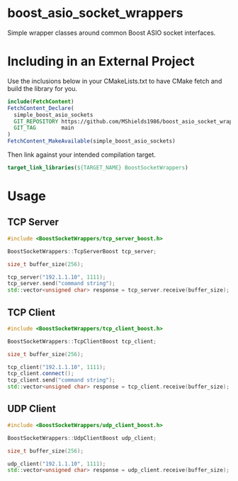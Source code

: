 # boost_asio_socket_wrappers
Simple wrapper classes around common Boost ASIO socket interfaces.

# Including in an External Project
Use the inclusions below in your CMakeLists.txt to have CMake fetch and build the library for you.

```cmake
include(FetchContent)
FetchContent_Declare(
  simple_boost_asio_sockets
  GIT_REPOSITORY https://github.com/MShields1986/boost_asio_socket_wrappers
  GIT_TAG        main
)
FetchContent_MakeAvailable(simple_boost_asio_sockets)
```

Then link against your intended compilation target.

```cmake
target_link_libraries(${TARGET_NAME} BoostSocketWrappers)

```

# Usage
## TCP Server
```cpp
#include <BoostSocketWrappers/tcp_server_boost.h>

BoostSocketWrappers::TcpServerBoost tcp_server;

size_t buffer_size(256);

tcp_server("192.1.1.10", 1111);
tcp_server.send("command string");
std::vector<unsigned char> response = tcp_server.receive(buffer_size);
```

## TCP Client
```cpp
#include <BoostSocketWrappers/tcp_client_boost.h>

BoostSocketWrappers::TcpClientBoost tcp_client;

size_t buffer_size(256);

tcp_client("192.1.1.10", 1111);
tcp_client.connect();
tcp_client.send("command string");
std::vector<unsigned char> response = tcp_client.receive(buffer_size);
```

## UDP Client
```cpp
#include <BoostSocketWrappers/udp_client_boost.h>

BoostSocketWrappers::UdpClientBoost udp_client;

size_t buffer_size(256);

udp_client("192.1.1.10", 1111);
std::vector<unsigned char> response = udp_client.receive(buffer_size);
```
